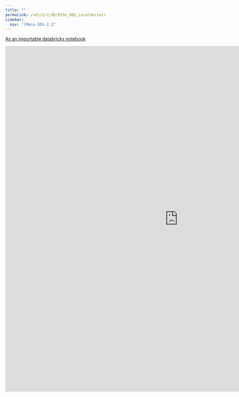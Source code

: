 ```yaml
---
title: ""
permalink: /sds/2/2/db/019x_001_LocalVector/
sidebar:
  nav: "lMenu-SDS-2.2"
---
```


[As an importable databricks notebook](https://lamastex.github.io/scalable-data-science/sds/2/2/db/019x_001_LocalVector.html)

<iframe src="https://lamastex.github.io/scalable-data-science/sds/2/2/db/019x_001_LocalVector" width="1080" height="1080" frameborder="0"></iframe>
